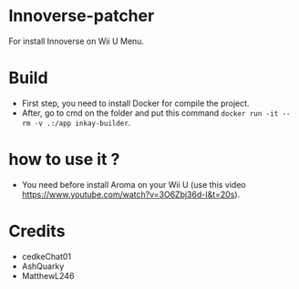 # Innoverse-patcher
For install Innoverse on Wii U Menu.

# Build
- First step, you need to install Docker for compile the project.
- After, go to cmd on the folder and put this command `docker run -it --rm -v .:/app inkay-builder`.

# how to use it ?
- You need before install Aroma on your Wii U (use this video https://www.youtube.com/watch?v=3O6Zbj36d-I&t=20s).

# Credits
- cedkeChat01
- AshQuarky
- MatthewL246
